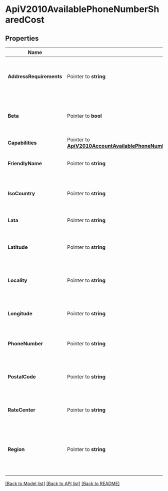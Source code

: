 # ApiV2010AvailablePhoneNumberSharedCost

## Properties

Name | Type | Description | Notes
------------ | ------------- | ------------- | -------------
**AddressRequirements** | Pointer to **string** | The type of Address resource the phone number requires |
**Beta** | Pointer to **bool** | Whether the phone number is new to the Twilio platform |
**Capabilities** | Pointer to [**ApiV2010AccountAvailablePhoneNumberCountryAvailablePhoneNumberLocalCapabilities**](ApiV2010AccountAvailablePhoneNumberCountryAvailablePhoneNumberLocalCapabilities.md) |  |
**FriendlyName** | Pointer to **string** | A formatted version of the phone number |
**IsoCountry** | Pointer to **string** | The ISO country code of this phone number |
**Lata** | Pointer to **string** | The LATA of this phone number |
**Latitude** | Pointer to **string** | The latitude of this phone number's location |
**Locality** | Pointer to **string** | The locality or city of this phone number's location |
**Longitude** | Pointer to **string** | The longitude of this phone number's location |
**PhoneNumber** | Pointer to **string** | The phone number in E.164 format |
**PostalCode** | Pointer to **string** | The postal or ZIP code of this phone number's location |
**RateCenter** | Pointer to **string** | The rate center of this phone number |
**Region** | Pointer to **string** | The two-letter state or province abbreviation of this phone number's location |

[[Back to Model list]](../README.md#documentation-for-models) [[Back to API list]](../README.md#documentation-for-api-endpoints) [[Back to README]](../README.md)


